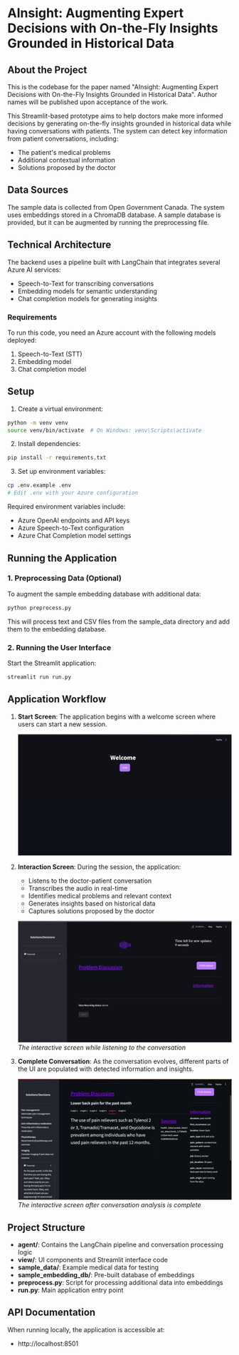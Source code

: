 # AInsight: Augmenting Expert Decisions with On-the-Fly Insights Grounded in Historical Data

## About the Project

This is the codebase for the paper named "AInsight: Augmenting Expert Decisions with On-the-Fly Insights Grounded in Historical Data". Author names will be published upon acceptance of the work.

This Streamlit-based prototype aims to help doctors make more informed decisions by generating on-the-fly insights grounded in historical data while having conversations with patients. The system can detect key information from patient conversations, including:
- The patient's medical problems
- Additional contextual information
- Solutions proposed by the doctor

## Data Sources

The sample data is collected from Open Government Canada. The system uses embeddings stored in a ChromaDB database. A sample database is provided, but it can be augmented by running the preprocessing file.

## Technical Architecture

The backend uses a pipeline built with LangChain that integrates several Azure AI services:
- Speech-to-Text for transcribing conversations
- Embedding models for semantic understanding
- Chat completion models for generating insights

### Requirements

To run this code, you need an Azure account with the following models deployed:
1. Speech-to-Text (STT)
2. Embedding model
3. Chat completion model

## Setup

1. Create a virtual environment:
```bash
python -m venv venv
source venv/bin/activate  # On Windows: venv\Scripts\activate
```

2. Install dependencies:
```bash
pip install -r requirements.txt
```

3. Set up environment variables:
```bash
cp .env.example .env
# Edit .env with your Azure configuration
```

Required environment variables include:
- Azure OpenAI endpoints and API keys
- Azure Speech-to-Text configuration
- Azure Chat Completion model settings

## Running the Application

### 1. Preprocessing Data (Optional)

To augment the sample embedding database with additional data:

```bash
python preprocess.py
```

This will process text and CSV files from the sample_data directory and add them to the embedding database.

### 2. Running the User Interface

Start the Streamlit application:

```bash
streamlit run run.py
```

## Application Workflow

1. **Start Screen**: The application begins with a welcome screen where users can start a new session.

   ![Welcome Page](images/welcome_page.png)

2. **Interaction Screen**: During the session, the application:
   - Listens to the doctor-patient conversation
   - Transcribes the audio in real-time
   - Identifies medical problems and relevant context
   - Generates insights based on historical data
   - Captures solutions proposed by the doctor

   ![Processing Screen](images/processing.png)
   *The interactive screen while listening to the conversation*

3. **Complete Conversation**: As the conversation evolves, different parts of the UI are populated with detected information and insights.

   ![Complete Page](images/complete_page.png)
   *The interactive screen after conversation analysis is complete*

## Project Structure

- **agent/**: Contains the LangChain pipeline and conversation processing logic
- **view/**: UI components and Streamlit interface code
- **sample_data/**: Example medical data for testing
- **sample_embedding_db/**: Pre-built database of embeddings
- **preprocess.py**: Script for processing additional data into embeddings
- **run.py**: Main application entry point

## API Documentation

When running locally, the application is accessible at:
- http://localhost:8501
